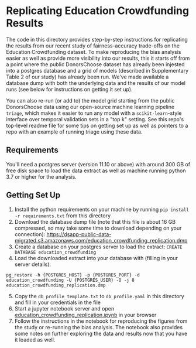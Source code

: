 # Replicating Education Crowdfunding Results

The code in this directory provides step-by-step instructions for replicating the results from our recent study of fairness-accuracy trade-offs on the Education Crowdfunding dataset. To make reproducing the bias analysis easier as well as provide more visibility into our results, this it starts off from a point where the public DonorsChoose dataset has already been injested into a postgres database and a grid of models (described in Supplementary Table 2 of our study) has already been run. We've made available a database dump with both the underlying data and the results of our model runs (see below for instructions on getting it set up).

You can also re-run (or add to) the model grid starting from the public DonorsChoose data using our open-source machine learning pipeline `triage`, which makes it easier to run any model with a `scikit-learn`-style interface over temporal validation sets in a "top k" setting. See this repo's top-level readme file for some tips on getting set up as well as pointers to a repo with an example of running triage using these data.

## Requirements

You'll need a postgres server (version 11.10 or above) with around 300 GB of free disk space to load the data extract as well as machine running python 3.7 or higher for the analysis.

## Getting Set Up

1. Install the python requirements on your machine by running `pip install -r requirements.txt` from this directory
2. Download the database dump file (note that this file is about 16 GB compressed, so may take some time to download depending on your connection): https://dsapp-public-data-migrated.s3.amazonaws.com/education_crowdfunding_replication.dmp
3. Create a database on your postgres server to load the extract: `CREATE DATABASE education_crowdfunding`
4. Load the downloaded extract into your database with (filling in your server details):
```
pg_restore -h {POSTGRES_HOST} -p {POSTGRES_PORT} -d education_crowdfunding -U {POSTGRES_USER} -O -j 8 education_crowdfunding_replication.dmp
```
5. Copy the `db_profile_template.txt` to `db_profile.yaml` in this directory and fill in your credentials in the file
6. Start a jupyter notebook server and open [education_crowdfunding_replication.ipynb](education_crowdfunding_replication.ipynb) in your browser
7. Follow the instructions in the notebook for reproducing the figures from the study or re-running the bias analysis. The notebook also provides some notes on further exploring the data and results now that you have it loaded as well.
